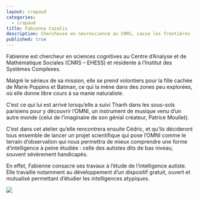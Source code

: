 ```yaml
---
layout: crapaud
categories:
  - crapaud
title: Fabienne Cazalis
description: Chercheuse en neuroscience au CNRS, casse les frontières
published: true
---
```


Fabienne est chercheur en sciences cognitives au Centre d’Analyse et de Mathématique Sociales (CNRS – EHESS) et résidente à l’Institut des Systèmes Complexes.

Malgré le sérieux de sa mission, elle se prend volontiers pour la fille cachée de Marie Poppins et Batman, ce qui la mène dans des zones peu explorées, où elle donne libre cours à sa manie naturaliste. 

C’est ce qui lui est arrivé lorsqu’elle a suivi Thanh dans les sous-sols parisiens pour y découvrir l’OMNI, un instrument de musique venu d’un autre monde (celui de l’imaginaire de son génial créateur, Patrice Moullet).

C’est dans cet atelier qu’elle rencontrera ensuite Cédric, et qu’ils décideront tous ensemble de lancer un projet scientifique qui pose l’OMNI comme le terrain d’observation qui nous permettra de mieux comprendre une forme d’intelligence à peine étudiée : celle des autistes dits de bas niveau, souvent sévèrement handicapés. 

En effet, Fabienne consacre ses travaux à l’étude de l’intelligence autiste. Elle travaille notamment au développement d’un dispositif gratuit, ouvert et mutualisé permettant d’étudier les intelligences atypiques.

<img src="{{ site.urlimg }}/profiles/fabienne_cazalis_illus.png" />
